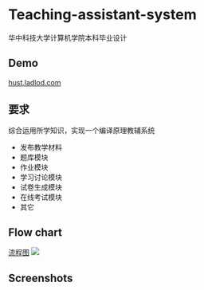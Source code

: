 # Teaching-assistant-system
华中科技大学计算机学院本科毕业设计
## Demo
  [hust.ladlod.com](https://hust.ladlod.com)
## 要求
  综合运用所学知识，实现一个编译原理教辅系统
- 发布教学材料
- 题库模块
- 作业模块
- 学习讨论模块
- 试卷生成模块
- 在线考试模块
- 其它
## Flow chart
[流程图](https://github.com/ladlod/Teaching-assistant-system/tree/master/static/img/flow_chart.png)
![](http://m.qpic.cn/psc?/V11W6Yxv03HQuT/wSJ2S*tZT7v.5zxXfWcfXRS9Di1UmqtA4G13gQwFWuRhTwb1dd5isiQbaH5J6pgRc2uO*386CoMKZljPekg5q6kuaPvO4KqM2fH2bg37A0E!/b&bo=2AY4BAAAAAADB8A!&rf=viewer_4)
## Screenshots
